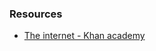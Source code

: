 ### Resources

- [The internet - Khan academy](https://www.khanacademy.org/computing/ap-computer-science-principles/the-internet)
